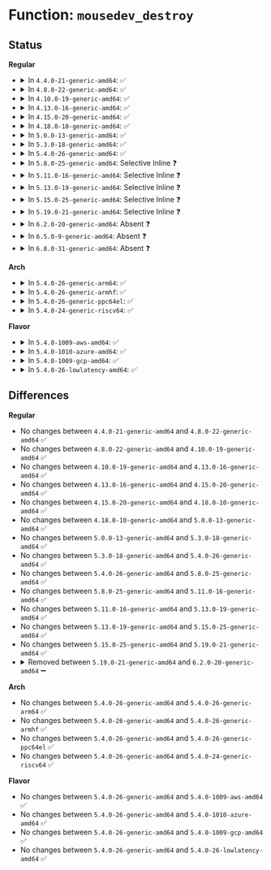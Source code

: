 # Function: <code>mousedev_destroy</code>

## Status
<b>Regular</b>
<ul>
<li>
<details>
<summary>In <code>4.4.0-21-generic-amd64</code>: ✅</summary>

```c
void mousedev_destroy(struct mousedev * mousedev)
```

```json
{
  "name": "mousedev_destroy",
  "collision_type": "Unique Static",
  "inline_type": "No",
  "funcs": [
    {
      "addr": 18446744071585579872,
      "name": "mousedev_destroy",
      "external": false,
      "loc": "drivers/input/mousedev.c:928",
      "file": "drivers/input/mousedev.c",
      "inline": "seen, unknown",
      "caller_inline": [],
      "caller_func": [
        "drivers/input/mousedev.c:mousedev_disconnect",
        "drivers/input/mousedev.c:mousedev_connect",
        "drivers/input/mousedev.c:mousedev_exit"
      ]
    }
  ],
  "symbols": [
    {
      "addr": 18446744071585579872,
      "name": "mousedev_destroy",
      "section": ".text",
      "bind": "STB_LOCAL",
      "size": 86
    }
  ]
}
```
</details>
</li>
<li>
<details>
<summary>In <code>4.8.0-22-generic-amd64</code>: ✅</summary>

```c
void mousedev_destroy(struct mousedev * mousedev)
```

```json
{
  "name": "mousedev_destroy",
  "collision_type": "Unique Static",
  "inline_type": "No",
  "funcs": [
    {
      "addr": 18446744071585973184,
      "name": "mousedev_destroy",
      "external": false,
      "loc": "drivers/input/mousedev.c:928",
      "file": "drivers/input/mousedev.c",
      "inline": "seen, unknown",
      "caller_inline": [],
      "caller_func": [
        "drivers/input/mousedev.c:mousedev_exit",
        "drivers/input/mousedev.c:mousedev_disconnect",
        "drivers/input/mousedev.c:mousedev_connect"
      ]
    }
  ],
  "symbols": [
    {
      "addr": 18446744071585973184,
      "name": "mousedev_destroy",
      "section": ".text",
      "bind": "STB_LOCAL",
      "size": 86
    }
  ]
}
```
</details>
</li>
<li>
<details>
<summary>In <code>4.10.0-19-generic-amd64</code>: ✅</summary>

```c
void mousedev_destroy(struct mousedev * mousedev)
```

```json
{
  "name": "mousedev_destroy",
  "collision_type": "Unique Static",
  "inline_type": "No",
  "funcs": [
    {
      "addr": 18446744071586161520,
      "name": "mousedev_destroy",
      "external": false,
      "loc": "drivers/input/mousedev.c:928",
      "file": "drivers/input/mousedev.c",
      "inline": "seen, unknown",
      "caller_inline": [],
      "caller_func": [
        "drivers/input/mousedev.c:mousedev_exit",
        "drivers/input/mousedev.c:mousedev_disconnect",
        "drivers/input/mousedev.c:mousedev_connect"
      ]
    }
  ],
  "symbols": [
    {
      "addr": 18446744071586161520,
      "name": "mousedev_destroy",
      "section": ".text",
      "bind": "STB_LOCAL",
      "size": 86
    }
  ]
}
```
</details>
</li>
<li>
<details>
<summary>In <code>4.13.0-16-generic-amd64</code>: ✅</summary>

```c
void mousedev_destroy(struct mousedev * mousedev)
```

```json
{
  "name": "mousedev_destroy",
  "collision_type": "Unique Static",
  "inline_type": "No",
  "funcs": [
    {
      "addr": 18446744071586250400,
      "name": "mousedev_destroy",
      "external": false,
      "loc": "drivers/input/mousedev.c:921",
      "file": "drivers/input/mousedev.c",
      "inline": "seen, unknown",
      "caller_inline": [],
      "caller_func": [
        "drivers/input/mousedev.c:mousedev_exit",
        "drivers/input/mousedev.c:mousedev_disconnect",
        "drivers/input/mousedev.c:mousedev_connect"
      ]
    }
  ],
  "symbols": [
    {
      "addr": 18446744071586250400,
      "name": "mousedev_destroy",
      "section": ".text",
      "bind": "STB_LOCAL",
      "size": 93
    }
  ]
}
```
</details>
</li>
<li>
<details>
<summary>In <code>4.15.0-20-generic-amd64</code>: ✅</summary>

```c
void mousedev_destroy(struct mousedev * mousedev)
```

```json
{
  "name": "mousedev_destroy",
  "collision_type": "Unique Static",
  "inline_type": "No",
  "funcs": [
    {
      "addr": 18446744071586713888,
      "name": "mousedev_destroy",
      "external": false,
      "loc": "drivers/input/mousedev.c:927",
      "file": "drivers/input/mousedev.c",
      "inline": "seen, unknown",
      "caller_inline": [],
      "caller_func": [
        "drivers/input/mousedev.c:mousedev_exit",
        "drivers/input/mousedev.c:mousedev_disconnect",
        "drivers/input/mousedev.c:mousedev_connect"
      ]
    }
  ],
  "symbols": [
    {
      "addr": 18446744071586713888,
      "name": "mousedev_destroy",
      "section": ".text",
      "bind": "STB_LOCAL",
      "size": 93
    }
  ]
}
```
</details>
</li>
<li>
<details>
<summary>In <code>4.18.0-10-generic-amd64</code>: ✅</summary>

```c
void mousedev_destroy(struct mousedev * mousedev)
```

```json
{
  "name": "mousedev_destroy",
  "collision_type": "Unique Static",
  "inline_type": "No",
  "funcs": [
    {
      "addr": 18446744071586982688,
      "name": "mousedev_destroy",
      "external": false,
      "loc": "drivers/input/mousedev.c:927",
      "file": "drivers/input/mousedev.c",
      "inline": "seen, unknown",
      "caller_inline": [],
      "caller_func": [
        "drivers/input/mousedev.c:mousedev_exit",
        "drivers/input/mousedev.c:mousedev_init",
        "drivers/input/mousedev.c:mousedev_disconnect",
        "drivers/input/mousedev.c:mousedev_connect"
      ]
    }
  ],
  "symbols": [
    {
      "addr": 18446744071586982688,
      "name": "mousedev_destroy",
      "section": ".text",
      "bind": "STB_LOCAL",
      "size": 93
    }
  ]
}
```
</details>
</li>
<li>
<details>
<summary>In <code>5.0.0-13-generic-amd64</code>: ✅</summary>

```c
void mousedev_destroy(struct mousedev * mousedev)
```

```json
{
  "name": "mousedev_destroy",
  "collision_type": "Unique Static",
  "inline_type": "No",
  "funcs": [
    {
      "addr": 18446744071587143520,
      "name": "mousedev_destroy",
      "external": false,
      "loc": "drivers/input/mousedev.c:928",
      "file": "drivers/input/mousedev.c",
      "inline": "seen, unknown",
      "caller_inline": [],
      "caller_func": [
        "drivers/input/mousedev.c:mousedev_exit",
        "drivers/input/mousedev.c:mousedev_init",
        "drivers/input/mousedev.c:mousedev_disconnect",
        "drivers/input/mousedev.c:mousedev_connect"
      ]
    }
  ],
  "symbols": [
    {
      "addr": 18446744071587143520,
      "name": "mousedev_destroy",
      "section": ".text",
      "bind": "STB_LOCAL",
      "size": 93
    }
  ]
}
```
</details>
</li>
<li>
<details>
<summary>In <code>5.3.0-18-generic-amd64</code>: ✅</summary>

```c
void mousedev_destroy(struct mousedev * mousedev)
```

```json
{
  "name": "mousedev_destroy",
  "collision_type": "Unique Static",
  "inline_type": "No",
  "funcs": [
    {
      "addr": 18446744071587407040,
      "name": "mousedev_destroy",
      "external": false,
      "loc": "drivers/input/mousedev.c:925",
      "file": "drivers/input/mousedev.c",
      "inline": "seen, unknown",
      "caller_inline": [],
      "caller_func": [
        "drivers/input/mousedev.c:mousedev_exit",
        "drivers/input/mousedev.c:mousedev_init",
        "drivers/input/mousedev.c:mousedev_disconnect",
        "drivers/input/mousedev.c:mousedev_connect"
      ]
    }
  ],
  "symbols": [
    {
      "addr": 18446744071587407040,
      "name": "mousedev_destroy",
      "section": ".text",
      "bind": "STB_LOCAL",
      "size": 93
    }
  ]
}
```
</details>
</li>
<li>
<details>
<summary>In <code>5.4.0-26-generic-amd64</code>: ✅</summary>

```c
void mousedev_destroy(struct mousedev * mousedev)
```

```json
{
  "name": "mousedev_destroy",
  "collision_type": "Unique Static",
  "inline_type": "No",
  "funcs": [
    {
      "addr": 18446744071587610192,
      "name": "mousedev_destroy",
      "external": false,
      "loc": "drivers/input/mousedev.c:925",
      "file": "drivers/input/mousedev.c",
      "inline": "seen, unknown",
      "caller_inline": [],
      "caller_func": [
        "drivers/input/mousedev.c:mousedev_exit",
        "drivers/input/mousedev.c:mousedev_init",
        "drivers/input/mousedev.c:mousedev_disconnect",
        "drivers/input/mousedev.c:mousedev_connect"
      ]
    }
  ],
  "symbols": [
    {
      "addr": 18446744071587610192,
      "name": "mousedev_destroy",
      "section": ".text",
      "bind": "STB_LOCAL",
      "size": 93
    }
  ]
}
```
</details>
</li>
<li>
<details>
<summary>In <code>5.8.0-25-generic-amd64</code>: Selective Inline ❓</summary>

```c
void mousedev_destroy(struct mousedev * mousedev)
```

```json
{
  "name": "mousedev_destroy",
  "collision_type": "Unique Static",
  "inline_type": "Selective",
  "funcs": [
    {
      "addr": 18446744071588473803,
      "name": "mousedev_destroy",
      "external": false,
      "loc": "drivers/input/mousedev.c:925",
      "file": "drivers/input/mousedev.c",
      "inline": "not declared, inlined",
      "caller_inline": [
        "drivers/input/mousedev.c:mousedev_disconnect",
        "drivers/input/mousedev.c:mousedev_connect"
      ],
      "caller_func": [
        "drivers/input/mousedev.c:mousedev_exit",
        "drivers/input/mousedev.c:mousedev_init"
      ]
    }
  ],
  "symbols": [
    {
      "addr": 18446744071588476089,
      "name": "mousedev_destroy",
      "section": ".text",
      "bind": "STB_LOCAL",
      "size": 93
    }
  ]
}
```
</details>
</li>
<li>
<details>
<summary>In <code>5.11.0-16-generic-amd64</code>: Selective Inline ❓</summary>

```c
void mousedev_destroy(struct mousedev * mousedev)
```

```json
{
  "name": "mousedev_destroy",
  "collision_type": "Unique Static",
  "inline_type": "Selective",
  "funcs": [
    {
      "addr": 18446744071588503403,
      "name": "mousedev_destroy",
      "external": false,
      "loc": "drivers/input/mousedev.c:925",
      "file": "drivers/input/mousedev.c",
      "inline": "not declared, inlined",
      "caller_inline": [
        "drivers/input/mousedev.c:mousedev_disconnect",
        "drivers/input/mousedev.c:mousedev_connect"
      ],
      "caller_func": [
        "drivers/input/mousedev.c:mousedev_exit",
        "drivers/input/mousedev.c:mousedev_init"
      ]
    }
  ],
  "symbols": [
    {
      "addr": 18446744071591572695,
      "name": "mousedev_destroy",
      "section": ".text",
      "bind": "STB_LOCAL",
      "size": 93
    }
  ]
}
```
</details>
</li>
<li>
<details>
<summary>In <code>5.13.0-19-generic-amd64</code>: Selective Inline ❓</summary>

```c
void mousedev_destroy(struct mousedev * mousedev)
```

```json
{
  "name": "mousedev_destroy",
  "collision_type": "Unique Static",
  "inline_type": "Selective",
  "funcs": [
    {
      "addr": 18446744071588387739,
      "name": "mousedev_destroy",
      "external": false,
      "loc": "drivers/input/mousedev.c:925",
      "file": "drivers/input/mousedev.c",
      "inline": "not declared, inlined",
      "caller_inline": [
        "drivers/input/mousedev.c:mousedev_disconnect",
        "drivers/input/mousedev.c:mousedev_connect"
      ],
      "caller_func": [
        "drivers/input/mousedev.c:mousedev_exit",
        "drivers/input/mousedev.c:mousedev_init"
      ]
    }
  ],
  "symbols": [
    {
      "addr": 18446744071591515565,
      "name": "mousedev_destroy",
      "section": ".text",
      "bind": "STB_LOCAL",
      "size": 93
    }
  ]
}
```
</details>
</li>
<li>
<details>
<summary>In <code>5.15.0-25-generic-amd64</code>: Selective Inline ❓</summary>

```c
void mousedev_destroy(struct mousedev * mousedev)
```

```json
{
  "name": "mousedev_destroy",
  "collision_type": "Unique Static",
  "inline_type": "Selective",
  "funcs": [
    {
      "addr": 18446744071589052346,
      "name": "mousedev_destroy",
      "external": false,
      "loc": "drivers/input/mousedev.c:925",
      "file": "drivers/input/mousedev.c",
      "inline": "not declared, inlined",
      "caller_inline": [
        "drivers/input/mousedev.c:mousedev_disconnect",
        "drivers/input/mousedev.c:mousedev_connect"
      ],
      "caller_func": [
        "drivers/input/mousedev.c:mousedev_exit",
        "drivers/input/mousedev.c:mousedev_init"
      ]
    }
  ],
  "symbols": [
    {
      "addr": 18446744071592621579,
      "name": "mousedev_destroy",
      "section": ".text",
      "bind": "STB_LOCAL",
      "size": 93
    }
  ]
}
```
</details>
</li>
<li>
<details>
<summary>In <code>5.19.0-21-generic-amd64</code>: Selective Inline ❓</summary>

```c
void mousedev_destroy(struct mousedev * mousedev)
```

```json
{
  "name": "mousedev_destroy",
  "collision_type": "Unique Static",
  "inline_type": "Selective",
  "funcs": [
    {
      "addr": 18446744071590495034,
      "name": "mousedev_destroy",
      "external": false,
      "loc": "drivers/input/mousedev.c:925",
      "file": "drivers/input/mousedev.c",
      "inline": "not declared, inlined",
      "caller_inline": [
        "drivers/input/mousedev.c:mousedev_disconnect",
        "drivers/input/mousedev.c:mousedev_connect"
      ],
      "caller_func": [
        "drivers/input/mousedev.c:mousedev_exit",
        "drivers/input/mousedev.c:mousedev_init"
      ]
    }
  ],
  "symbols": [
    {
      "addr": 18446744071594505093,
      "name": "mousedev_destroy",
      "section": ".text",
      "bind": "STB_LOCAL",
      "size": 101
    }
  ]
}
```
</details>
</li>
<li>
<details>
<summary>In <code>6.2.0-20-generic-amd64</code>: Absent ❓</summary>

```json
{
  "name": "mousedev_destroy",
  "collision_type": "Unique Static",
  "inline_type": "Full",
  "funcs": [
    {
      "addr": 18446744071632004203,
      "name": "mousedev_destroy",
      "external": false,
      "loc": "drivers/input/mousedev.c:925",
      "file": "drivers/input/mousedev.c",
      "inline": "not declared, inlined",
      "caller_inline": [
        "drivers/input/mousedev.c:mousedev_exit",
        "drivers/input/mousedev.c:mousedev_init",
        "drivers/input/mousedev.c:mousedev_disconnect",
        "drivers/input/mousedev.c:mousedev_connect"
      ],
      "caller_func": []
    }
  ],
  "symbols": []
}
```
</details>
</li>
<li>
<details>
<summary>In <code>6.5.0-9-generic-amd64</code>: Absent ❓</summary>

```json
{
  "name": "mousedev_destroy",
  "collision_type": "Unique Static",
  "inline_type": "Full",
  "funcs": [
    {
      "addr": 18446744071623889227,
      "name": "mousedev_destroy",
      "external": false,
      "loc": "drivers/input/mousedev.c:925",
      "file": "drivers/input/mousedev.c",
      "inline": "not declared, inlined",
      "caller_inline": [
        "drivers/input/mousedev.c:mousedev_exit",
        "drivers/input/mousedev.c:mousedev_init",
        "drivers/input/mousedev.c:mousedev_disconnect",
        "drivers/input/mousedev.c:mousedev_connect"
      ],
      "caller_func": []
    }
  ],
  "symbols": []
}
```
</details>
</li>
<li>
<details>
<summary>In <code>6.8.0-31-generic-amd64</code>: Absent ❓</summary>

```json
{
  "name": "mousedev_destroy",
  "collision_type": "Unique Static",
  "inline_type": "Full",
  "funcs": [
    {
      "addr": 18446744071626362619,
      "name": "mousedev_destroy",
      "external": false,
      "loc": "drivers/input/mousedev.c:925",
      "file": "drivers/input/mousedev.c",
      "inline": "not declared, inlined",
      "caller_inline": [
        "drivers/input/mousedev.c:mousedev_exit",
        "drivers/input/mousedev.c:mousedev_init",
        "drivers/input/mousedev.c:mousedev_disconnect",
        "drivers/input/mousedev.c:mousedev_connect"
      ],
      "caller_func": []
    }
  ],
  "symbols": []
}
```
</details>
</li>
</ul>
<b>Arch</b>
<ul>
<li>
<details>
<summary>In <code>5.4.0-26-generic-arm64</code>: ✅</summary>

```c
void mousedev_destroy(struct mousedev * mousedev)
```

```json
{
  "name": "mousedev_destroy",
  "collision_type": "Unique Static",
  "inline_type": "No",
  "funcs": [
    {
      "addr": 18446603336500757376,
      "name": "mousedev_destroy",
      "external": false,
      "loc": "drivers/input/mousedev.c:925",
      "file": "drivers/input/mousedev.c",
      "inline": "seen, unknown",
      "caller_inline": [],
      "caller_func": [
        "drivers/input/mousedev.c:mousedev_exit",
        "drivers/input/mousedev.c:mousedev_init",
        "drivers/input/mousedev.c:mousedev_disconnect",
        "drivers/input/mousedev.c:mousedev_connect"
      ]
    }
  ],
  "symbols": [
    {
      "addr": 18446603336500757376,
      "name": "mousedev_destroy",
      "section": ".text",
      "bind": "STB_LOCAL",
      "size": 104
    }
  ]
}
```
</details>
</li>
<li>
<details>
<summary>In <code>5.4.0-26-generic-armhf</code>: ✅</summary>

```c
void mousedev_destroy(struct mousedev * mousedev)
```

```json
{
  "name": "mousedev_destroy",
  "collision_type": "Unique Static",
  "inline_type": "No",
  "funcs": [
    {
      "addr": 3233276540,
      "name": "mousedev_destroy",
      "external": false,
      "loc": "drivers/input/mousedev.c:925",
      "file": "drivers/input/mousedev.c",
      "inline": "seen, unknown",
      "caller_inline": [],
      "caller_func": [
        "drivers/input/mousedev.c:mousedev_exit",
        "drivers/input/mousedev.c:mousedev_init",
        "drivers/input/mousedev.c:mousedev_disconnect",
        "drivers/input/mousedev.c:mousedev_connect"
      ]
    }
  ],
  "symbols": [
    {
      "addr": 3233276540,
      "name": "mousedev_destroy",
      "section": ".text",
      "bind": "STB_LOCAL",
      "size": 100
    }
  ]
}
```
</details>
</li>
<li>
<details>
<summary>In <code>5.4.0-26-generic-ppc64el</code>: ✅</summary>

```c
void mousedev_destroy(struct mousedev * mousedev)
```

```json
{
  "name": "mousedev_destroy",
  "collision_type": "Unique Static",
  "inline_type": "No",
  "funcs": [
    {
      "addr": 13835058055294209424,
      "name": "mousedev_destroy",
      "external": false,
      "loc": "drivers/input/mousedev.c:925",
      "file": "drivers/input/mousedev.c",
      "inline": "seen, unknown",
      "caller_inline": [],
      "caller_func": [
        "drivers/input/mousedev.c:mousedev_exit",
        "drivers/input/mousedev.c:mousedev_init",
        "drivers/input/mousedev.c:mousedev_disconnect",
        "drivers/input/mousedev.c:mousedev_connect"
      ]
    }
  ],
  "symbols": [
    {
      "addr": 13835058055294209424,
      "name": "mousedev_destroy",
      "section": ".text",
      "bind": "STB_LOCAL",
      "size": 148
    }
  ]
}
```
</details>
</li>
<li>
<details>
<summary>In <code>5.4.0-24-generic-riscv64</code>: ✅</summary>

```c
void mousedev_destroy(struct mousedev * mousedev)
```

```json
{
  "name": "mousedev_destroy",
  "collision_type": "Unique Static",
  "inline_type": "No",
  "funcs": [
    {
      "addr": 18446743936277596814,
      "name": "mousedev_destroy",
      "external": false,
      "loc": "drivers/input/mousedev.c:925",
      "file": "drivers/input/mousedev.c",
      "inline": "seen, unknown",
      "caller_inline": [],
      "caller_func": [
        "drivers/input/mousedev.c:mousedev_exit",
        "drivers/input/mousedev.c:mousedev_init",
        "drivers/input/mousedev.c:mousedev_disconnect",
        "drivers/input/mousedev.c:mousedev_connect"
      ]
    }
  ],
  "symbols": [
    {
      "addr": 18446743936277596814,
      "name": "mousedev_destroy",
      "section": ".text",
      "bind": "STB_LOCAL",
      "size": 114
    }
  ]
}
```
</details>
</li>
</ul>
<b>Flavor</b>
<ul>
<li>
<details>
<summary>In <code>5.4.0-1009-aws-amd64</code>: ✅</summary>

```c
void mousedev_destroy(struct mousedev * mousedev)
```

```json
{
  "name": "mousedev_destroy",
  "collision_type": "Unique Static",
  "inline_type": "No",
  "funcs": [
    {
      "addr": 18446744071587303008,
      "name": "mousedev_destroy",
      "external": false,
      "loc": "drivers/input/mousedev.c:925",
      "file": "drivers/input/mousedev.c",
      "inline": "seen, unknown",
      "caller_inline": [],
      "caller_func": [
        "drivers/input/mousedev.c:mousedev_exit",
        "drivers/input/mousedev.c:mousedev_init",
        "drivers/input/mousedev.c:mousedev_disconnect",
        "drivers/input/mousedev.c:mousedev_connect"
      ]
    }
  ],
  "symbols": [
    {
      "addr": 18446744071587303008,
      "name": "mousedev_destroy",
      "section": ".text",
      "bind": "STB_LOCAL",
      "size": 93
    }
  ]
}
```
</details>
</li>
<li>
<details>
<summary>In <code>5.4.0-1010-azure-amd64</code>: ✅</summary>

```c
void mousedev_destroy(struct mousedev * mousedev)
```

```json
{
  "name": "mousedev_destroy",
  "collision_type": "Unique Static",
  "inline_type": "No",
  "funcs": [
    {
      "addr": 18446744071587071392,
      "name": "mousedev_destroy",
      "external": false,
      "loc": "drivers/input/mousedev.c:925",
      "file": "drivers/input/mousedev.c",
      "inline": "seen, unknown",
      "caller_inline": [],
      "caller_func": [
        "drivers/input/mousedev.c:mousedev_exit",
        "drivers/input/mousedev.c:mousedev_init",
        "drivers/input/mousedev.c:mousedev_disconnect",
        "drivers/input/mousedev.c:mousedev_connect"
      ]
    }
  ],
  "symbols": [
    {
      "addr": 18446744071587071392,
      "name": "mousedev_destroy",
      "section": ".text",
      "bind": "STB_LOCAL",
      "size": 93
    }
  ]
}
```
</details>
</li>
<li>
<details>
<summary>In <code>5.4.0-1009-gcp-amd64</code>: ✅</summary>

```c
void mousedev_destroy(struct mousedev * mousedev)
```

```json
{
  "name": "mousedev_destroy",
  "collision_type": "Unique Static",
  "inline_type": "No",
  "funcs": [
    {
      "addr": 18446744071587561440,
      "name": "mousedev_destroy",
      "external": false,
      "loc": "drivers/input/mousedev.c:925",
      "file": "drivers/input/mousedev.c",
      "inline": "seen, unknown",
      "caller_inline": [],
      "caller_func": [
        "drivers/input/mousedev.c:mousedev_exit",
        "drivers/input/mousedev.c:mousedev_init",
        "drivers/input/mousedev.c:mousedev_disconnect",
        "drivers/input/mousedev.c:mousedev_connect"
      ]
    }
  ],
  "symbols": [
    {
      "addr": 18446744071587561440,
      "name": "mousedev_destroy",
      "section": ".text",
      "bind": "STB_LOCAL",
      "size": 93
    }
  ]
}
```
</details>
</li>
<li>
<details>
<summary>In <code>5.4.0-26-lowlatency-amd64</code>: ✅</summary>

```c
void mousedev_destroy(struct mousedev * mousedev)
```

```json
{
  "name": "mousedev_destroy",
  "collision_type": "Unique Static",
  "inline_type": "No",
  "funcs": [
    {
      "addr": 18446744071587671680,
      "name": "mousedev_destroy",
      "external": false,
      "loc": "drivers/input/mousedev.c:925",
      "file": "drivers/input/mousedev.c",
      "inline": "seen, unknown",
      "caller_inline": [],
      "caller_func": [
        "drivers/input/mousedev.c:mousedev_exit",
        "drivers/input/mousedev.c:mousedev_init",
        "drivers/input/mousedev.c:mousedev_disconnect",
        "drivers/input/mousedev.c:mousedev_connect"
      ]
    }
  ],
  "symbols": [
    {
      "addr": 18446744071587671680,
      "name": "mousedev_destroy",
      "section": ".text",
      "bind": "STB_LOCAL",
      "size": 93
    }
  ]
}
```
</details>
</li>
</ul>

## Differences
<b>Regular</b>
<ul>
<li>
No changes between <code>4.4.0-21-generic-amd64</code> and <code>4.8.0-22-generic-amd64</code> ✅
</li>
<li>
No changes between <code>4.8.0-22-generic-amd64</code> and <code>4.10.0-19-generic-amd64</code> ✅
</li>
<li>
No changes between <code>4.10.0-19-generic-amd64</code> and <code>4.13.0-16-generic-amd64</code> ✅
</li>
<li>
No changes between <code>4.13.0-16-generic-amd64</code> and <code>4.15.0-20-generic-amd64</code> ✅
</li>
<li>
No changes between <code>4.15.0-20-generic-amd64</code> and <code>4.18.0-10-generic-amd64</code> ✅
</li>
<li>
No changes between <code>4.18.0-10-generic-amd64</code> and <code>5.0.0-13-generic-amd64</code> ✅
</li>
<li>
No changes between <code>5.0.0-13-generic-amd64</code> and <code>5.3.0-18-generic-amd64</code> ✅
</li>
<li>
No changes between <code>5.3.0-18-generic-amd64</code> and <code>5.4.0-26-generic-amd64</code> ✅
</li>
<li>
No changes between <code>5.4.0-26-generic-amd64</code> and <code>5.8.0-25-generic-amd64</code> ✅
</li>
<li>
No changes between <code>5.8.0-25-generic-amd64</code> and <code>5.11.0-16-generic-amd64</code> ✅
</li>
<li>
No changes between <code>5.11.0-16-generic-amd64</code> and <code>5.13.0-19-generic-amd64</code> ✅
</li>
<li>
No changes between <code>5.13.0-19-generic-amd64</code> and <code>5.15.0-25-generic-amd64</code> ✅
</li>
<li>
No changes between <code>5.15.0-25-generic-amd64</code> and <code>5.19.0-21-generic-amd64</code> ✅
</li>
<li>
<details>
<summary>Removed between <code>5.19.0-21-generic-amd64</code> and <code>6.2.0-20-generic-amd64</code> ➖</summary>

```c
void mousedev_destroy(struct mousedev * mousedev)
```
</details>
</li>
</ul>
<b>Arch</b>
<ul>
<li>
No changes between <code>5.4.0-26-generic-amd64</code> and <code>5.4.0-26-generic-arm64</code> ✅
</li>
<li>
No changes between <code>5.4.0-26-generic-amd64</code> and <code>5.4.0-26-generic-armhf</code> ✅
</li>
<li>
No changes between <code>5.4.0-26-generic-amd64</code> and <code>5.4.0-26-generic-ppc64el</code> ✅
</li>
<li>
No changes between <code>5.4.0-26-generic-amd64</code> and <code>5.4.0-24-generic-riscv64</code> ✅
</li>
</ul>
<b>Flavor</b>
<ul>
<li>
No changes between <code>5.4.0-26-generic-amd64</code> and <code>5.4.0-1009-aws-amd64</code> ✅
</li>
<li>
No changes between <code>5.4.0-26-generic-amd64</code> and <code>5.4.0-1010-azure-amd64</code> ✅
</li>
<li>
No changes between <code>5.4.0-26-generic-amd64</code> and <code>5.4.0-1009-gcp-amd64</code> ✅
</li>
<li>
No changes between <code>5.4.0-26-generic-amd64</code> and <code>5.4.0-26-lowlatency-amd64</code> ✅
</li>
</ul>
